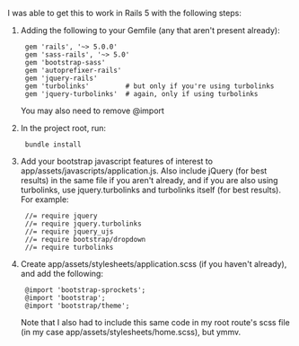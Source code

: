 I was able to get this to work in Rails 5 with the following steps:

1. Adding the following to your Gemfile (any that aren't present already):

        gem 'rails', '~> 5.0.0'
        gem 'sass-rails', '~> 5.0'
        gem 'bootstrap-sass'
        gem 'autoprefixer-rails'
        gem 'jquery-rails'
        gem 'turbolinks'         # but only if you're using turbolinks
        gem 'jquery-turbolinks'  # again, only if using turbolinks

    You may also need to remove @import

2. In the project root, run:

        bundle install

3. Add your bootstrap javascript features of interest to app/assets/javascripts/application.js. Also include jQuery (for best results) in the same file if you aren't already, and if you are also using turbolinks, use jquery.turbolinks and turbolinks itself (for best results). For example:

        //= require jquery
        //= require jquery.turbolinks
        //= require jquery_ujs
        //= require bootstrap/dropdown
        //= require turbolinks

4. Create app/assets/stylesheets/application.scss (if you haven't already), and add the following:

        @import 'bootstrap-sprockets';
        @import 'bootstrap';
        @import 'bootstrap/theme';

    Note that I also had to include this same code in my root route's scss file (in my case app/assets/stylesheets/home.scss), but ymmv.